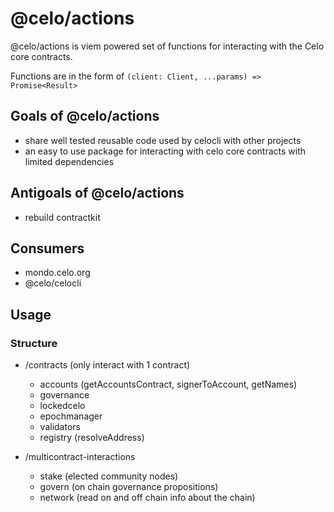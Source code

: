 # @celo/actions

@celo/actions is viem powered set of functions for interacting with the Celo core contracts. 

Functions are in the form of `(client: Client, ...params) => Promise<Result>`


## Goals of @celo/actions

* share well tested reusable code used by celocli with other projects
* an easy to use package for interacting with celo core contracts with limited dependencies


## Antigoals of @celo/actions

* rebuild contractkit

## Consumers 

* mondo.celo.org
* @celo/celocli


## Usage


### Structure 


- /contracts (only interact with 1 contract)
    - accounts
      (getAccountsContract, signerToAccount, getNames)
    - governance
    - lockedcelo
    - epochmanager
    - validators
    - registry
      (resolveAddress)

- /multicontract-interactions
  - stake (elected community nodes)
  - govern (on chain governance propositions)
  - network (read on and off chain info about the chain)
  